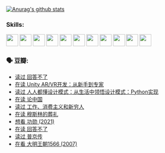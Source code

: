 
[![Anurag's github stats](https://github-readme-stats.vercel.app/api?username=w940853815)](https://github.com/anuraghazra/github-readme-stats)

### Skills:

<code><img height="32" src="https://cdn.jsdelivr.net/npm/simple-icons@v5/icons/python.svg"></code>
<code><img height="32" src="https://cdn.jsdelivr.net/npm/simple-icons@v5/icons/javascript.svg"></code>
<code><img height="32" src="https://cdn.jsdelivr.net/npm/simple-icons@v5/icons/django.svg"></code>
<code><img height="32" src="https://cdn.jsdelivr.net/npm/simple-icons@v5/icons/flask.svg"></code>
<code><img height="32" src="https://cdn.jsdelivr.net/npm/simple-icons@v5/icons/vuetify.svg"></code>
<code><img height="32" src="https://cdn.jsdelivr.net/npm/simple-icons@v5/icons/git.svg"></code>
<code><img height="32" src="https://cdn.jsdelivr.net/npm/simple-icons@v5/icons/docker.svg"></code>
<code><img height="32" src="https://cdn.jsdelivr.net/npm/simple-icons@v5/icons/postgresql.svg"></code>
<code><img height="32" src="https://cdn.jsdelivr.net/npm/simple-icons@v5/icons/elasticsearch.svg"></code>
<code><img height="32" src="https://cdn.jsdelivr.net/npm/simple-icons@v5/icons/macos.svg"></code>
<code><img height="32" src="https://cdn.jsdelivr.net/npm/simple-icons@v5/icons/linux.svg"></code>

### 🗣 豆瓣:

<!-- DOUBAN-ACTIVITIES:START -->
- [读过 回答不了](https://www.douban.com/people/136069238/status/3812155932/?_i=48390391)
- [在读 Unity AR/VR开发：从新手到专家](https://www.douban.com/people/136069238/status/3810864648/?_i=48390391)
- [读过 人人都懂设计模式：从生活中领悟设计模式：Python实现](https://www.douban.com/people/136069238/status/3806334005/?_i=48390391)
- [在读 论中国](https://www.douban.com/people/136069238/status/3805671678/?_i=48390391)
- [读过 工作、消费主义和新穷人](https://www.douban.com/people/136069238/status/3803834644/?_i=48390391)
- [在读 穆斯林的葬礼](https://www.douban.com/people/136069238/status/3802824932/?_i=48390391)
- [想看 功勋‎ (2021)](https://www.douban.com/people/136069238/status/3802127044/?_i=48390391)
- [在读 回答不了](https://www.douban.com/people/136069238/status/3802078489/?_i=48390391)
- [读过 普京传](https://www.douban.com/people/136069238/status/3802076688/?_i=48390391)
- [在看 大明王朝1566‎ (2007)](https://www.douban.com/people/136069238/status/3800275133/?_i=48390391)
<!-- DOUBAN-ACTIVITIES:END -->
<!--
**w940853815/w940853815** is a ✨ _special_ ✨ repository because its `README.md` (this file) appears on your GitHub profile.

Here are some ideas to get you started:

- 🔭 I’m currently working on ...
- 🌱 I’m currently learning ...
- 👯 I’m looking to collaborate on ...
- 🤔 I’m looking for help with ...
- 💬 Ask me about ...
- 📫 How to reach me: ...
- 😄 Pronouns: ...
- ⚡ Fun fact: ...
-->
